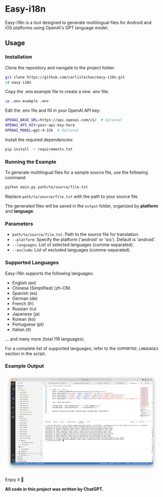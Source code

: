 # Easy-i18n

Easy-i18n is a tool designed to generate multilingual files for Android and iOS platforms using OpenAI's GPT language model.

## Usage

### Installation

Clone the repository and navigate to the project folder:

```bash
git clone https://github.com/carlislechan/easy-i18n.git
cd easy-i18n
```

Copy the .env.example file to create a new .env file:

```bash
cp .env.example .env
```

Edit the .env file and fill in your OpenAI API key:

```bash
OPENAI_BASE_URL=https://api.openai.com/v1/  # Optional
OPENAI_API_KEY=your-api-key-here
OPENAI_MODEL=gpt-4-32k  # Optional
```

Install the required dependencies:

```bash
pip install -r requirements.txt
```

### Running the Example

To generate multilingual files for a sample source file, use the following command:

```bash
python main.py path/to/source/file.txt
```

Replace `path/to/source/file.txt` with the path to your source file.

The generated files will be saved in the `output` folder, organized by **platform** and **language**.

### Parameters

- `path/to/source/file.txt`: Path to the source file for translation.
- `--platform`: Specify the platform ('android' or 'ios'). Default is 'android'.
- `--languages`: List of selected languages (comma-separated).
- `--exclude`: List of excluded languages (comma-separated).

### Supported Languages

Easy-i18n supports the following languages:

- English (en)
- Chinese (Simplified) (zh-CN)
- Spanish (es)
- German (de)
- French (fr)
- Russian (ru)
- Japanese (ja)
- Korean (ko)
- Portuguese (pt)
- Italian (it)

... and many more (total 116 languages).

For a complete list of supported languages, refer to the `SUPPORTED_LANGUAGES` section in the script.

### Example Output

![Generated Files Example](./art/sample.png)

Enjoy it 🍺


**All code in this project was written by ChatGPT.**
